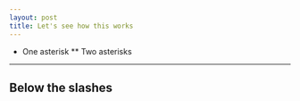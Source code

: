 ```yaml
---
layout: post
title: Let's see how this works
---
```


* One asterisk
** Two asterisks
-----
Below the slashes
-----
